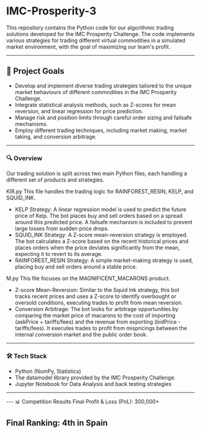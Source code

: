 # IMC-Prosperity-3
This repository contains the Python code for our algorithmic trading solutions developed for the IMC Prosperity Challenge. The code implements various strategies for trading different virtual commodities in a simulated market environment, with the goal of maximizing our team's profit.

---

## 🎯 Project Goals

- Develop and implement diverse trading strategies tailored to the unique market behaviours of different commodities in the IMC Prosperity Challenge.
- Integrate statistical analysis methods, such as Z-scores for mean reversion, and linear regression for price prediction.
- Manage risk and position limits through careful order sizing and failsafe mechanisms.
- Employ different trading techniques, including market making, market taking, and conversion arbitrage.

---
### 🔍 Overview
Our trading solution is split across two main Python files, each handling a different set of products and strategies.

KIR.py
This file handles the trading logic for RAINFOREST_RESIN, KELP, and SQUID_INK.

- KELP Strategy: A linear regression model is used to predict the future price of Kelp. The bot places buy and sell orders based on a spread around this predicted price. A failsafe mechanism is included to prevent large losses from sudden price drops.
- SQUID_INK Strategy: A Z-score mean-reversion strategy is employed. The bot calculates a Z-score based on the recent historical prices and places orders when the price deviates significantly from the mean, expecting it to revert to its average.
- RAINFOREST_RESIN Strategy: A simple market-making strategy is used, placing buy and sell orders around a stable price.

M.py
This file focuses on the MAGNIFICENT_MACARONS product.

- Z-score Mean-Reversion: Similar to the Squid Ink strategy, this bot tracks recent prices and uses a Z-score to identify overbought or oversold conditions, executing trades to profit from mean reversion.
- Conversion Arbitrage: The bot looks for arbitrage opportunities by comparing the market price of macarons to the cost of importing (askPrice + tariffs/fees) and the revenue from exporting (bidPrice - tariffs/fees). It executes trades to profit from mispricings between the internal conversion market and the public order book.

---
### 🛠️ Tech Stack
- Python (NumPy, Statistics)
- The datamodel library provided by the IMC Prosperity Challenge.
- Jupyter Notebook for Data Analysis and back testing strategies
---

--- 📊 Competition Results
Final Profit & Loss (PnL): 300,000+

Final Ranking: 4th in Spain
---
